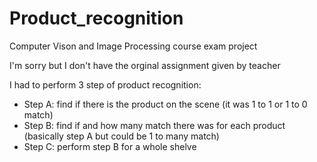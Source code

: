 # Product_recognition

Computer Vison and Image Processing course exam project

I'm sorry but I don't have the orginal assignment given by teacher

I had to perform 3 step of product recognition:
- Step A: find if there is the product on the scene (it was 1 to 1 or 1 to 0 match)
- Step B: find if and how many match there was for each product (basically step A but could be 1 to many match)
- Step C: perform step B for a whole shelve
